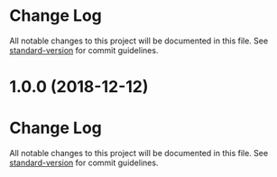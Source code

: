 # Change Log

All notable changes to this project will be documented in this file. See [standard-version](https://github.com/conventional-changelog/standard-version) for commit guidelines.

<a name="1.0.0"></a>
# 1.0.0 (2018-12-12)



# Change Log

All notable changes to this project will be documented in this file. See [standard-version](https://github.com/conventional-changelog/standard-version) for commit guidelines.
